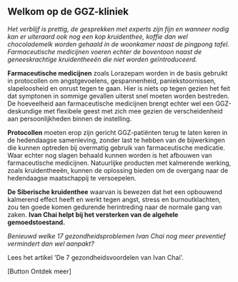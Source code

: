 ## Welkom op de GGZ-kliniek

_Het verblijf is prettig, de gesprekken met experts zijn fijn en wanneer nodig kan er uiteraard ook nog een kop kruidenthee, koffie dan wel chocolademelk worden gehaald in de woonkamer naast de pingpong tafel. Farmaceutische medicijnen voeren echter de boventoon naast de geneeskrachtige kruidentheeën die niet worden geïntroduceerd._

**Farmaceutische medicijnen** zoals Lorazepam worden in de basis gebruikt in protocollen om angstgevoelens, gespannenheid, paniekstoornissen, slapeloosheid en onrust tegen te gaan. Hier is niets op tegen gezien het feit dat symptonen in sommige gevallen uiterst snel moeten worden bestreden. De hoeveelheid aan farmaceutische medicijnen brengt echter wel een GGZ-deskundige met flexibele geest met zich mee gezien de verscheidenheid aan persoonlijkheden binnen de instelling.

**Protocollen** moeten erop zijn gericht GGZ-patiënten terug te laten keren in de hedendaagse samenleving, zonder last te hebben van de bijwerkingen die kunnen optreden bij overmatig gebruik van farmaceutische medicatie. Waar echter nog slagen behaald kunnen worden is het afbouwen van farmaceutische medicijnen. Natuurlijke producten met kalmerende werking, zoals kruidentheeën, kunnen de oplossing bieden om de overgang naar de hedendaagse maatschappij te versoepelen.  

**De Siberische kruidenthee** waarvan is bewezen dat het een opbouwend kalmerend effect heeft en werkt tegen angst, stress en burnoutklachten, zou ten goede komen gedurende herintreding naar de normale gang van zaken. **Ivan Chai helpt bij het versterken van de algehele gemoedstoestand.** 

_Benieuwd welke 17 gezondheidsproblemen Ivan Chai nog meer preventief vermindert dan wel aanpakt?_

Lees het artikel 'De 7 gezondheidsvoordelen van Ivan Chai'. 

[Button Ontdek meer] 
